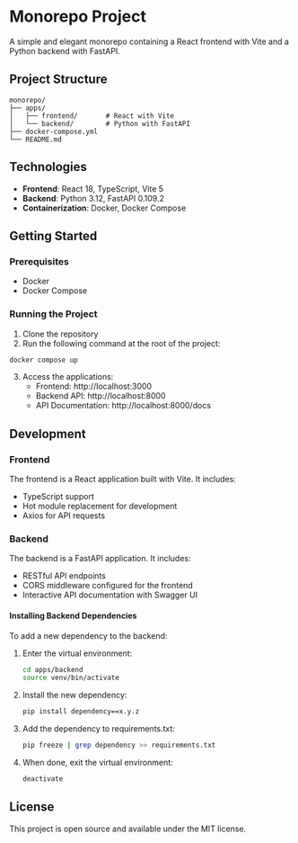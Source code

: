 # Monorepo Project

A simple and elegant monorepo containing a React frontend with Vite and a Python backend with FastAPI.

## Project Structure

```
monorepo/
├── apps/
│   ├── frontend/       # React with Vite
│   └── backend/        # Python with FastAPI
├── docker-compose.yml
└── README.md
```

## Technologies

- **Frontend**: React 18, TypeScript, Vite 5
- **Backend**: Python 3.12, FastAPI 0.109.2
- **Containerization**: Docker, Docker Compose

## Getting Started

### Prerequisites

- Docker
- Docker Compose

### Running the Project

1. Clone the repository
2. Run the following command at the root of the project:

```bash
docker compose up
```

3. Access the applications:
   - Frontend: http://localhost:3000
   - Backend API: http://localhost:8000
   - API Documentation: http://localhost:8000/docs

## Development

### Frontend

The frontend is a React application built with Vite. It includes:

- TypeScript support
- Hot module replacement for development
- Axios for API requests

### Backend

The backend is a FastAPI application. It includes:

- RESTful API endpoints
- CORS middleware configured for the frontend
- Interactive API documentation with Swagger UI

#### Installing Backend Dependencies

To add a new dependency to the backend:

1. Enter the virtual environment:

   ```bash
   cd apps/backend
   source venv/bin/activate
   ```

2. Install the new dependency:

   ```bash
   pip install dependency==x.y.z
   ```

3. Add the dependency to requirements.txt:

   ```bash
   pip freeze | grep dependency >> requirements.txt
   ```

4. When done, exit the virtual environment:
   ```bash
   deactivate
   ```

## License

This project is open source and available under the MIT license.
